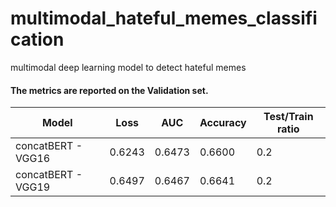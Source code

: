 # multimodal_hateful_memes_classification
multimodal deep learning model to detect hateful memes
#### The metrics are reported on the Validation set.
| Model | Loss | AUC | Accuracy | Test/Train ratio  |
| --- | --- | --- | ---  | --- |
| concatBERT - VGG16 | 0.6243 | 0.6473 | 0.6600 | 0.2 |
| concatBERT - VGG19 | 0.6497 | 0.6467 | 0.6641 | 0.2 |
